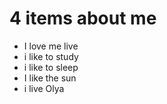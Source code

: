 # 4 items about me

- I love me live
- i like to study
- i like to sleep
- I like the sun
- i live Olya


